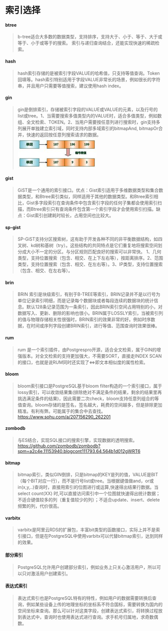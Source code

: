 # 索引选择
#### btree
> b-tree适合大多数的数据类型，支持排序，支持大于、小于、等于、大于或等于、小于或等于的搜索。
索引与递归查询结合，还能实现快速的稀疏检索。

#### hash
> hash索引存储的是被索引字段VALUE的哈希值，只支持等值查询。Token回填等。hash索引特别适用于字段VALUE非常长的场景，例如很长的字符串，并且用户只需要等值搜索，建议使用hash index。

#### gin
> gin是倒排索引，存储被索引字段的VALUE或VALUE的元素，以及行号的list或tree。1、当需要搜索多值类型内的VALUE时，适合多值类型，例如数组、全文检索、TOKEN。2、当用户需要按任意列进行搜索时，gin支持多列展开单独建立索引域，同时支持内部多域索引的bitmapAnd, bitmapOr合并，快速的返回按任意列搜索请求的数据。
![倒排索引](../pic/inverted.jpg)

#### gist
> GiST是一个通用的索引接口。优点：Gist索引适用于多维数据类型和集合数据类型，和Btree索引类似，同样适用于其他的数据类型。和Btree索引相比，Gist多字段索引在查询条件中包含索引字段的任何子集都会使用索引扫描，而Btree索引只有查询条件包含第一个索引字段才会使用索引扫描。缺点：Gist索引创建耗时较长，占用空间也比较大。

#### sp-gist
> SP-GiST支持分区搜索树，这有助于开发各种不同的非平衡数据结构，如四叉树、kd树和基树（try）。这些结构的共同特点是它们重复地将搜索空间划分成大小不一定的分区。与分区规则匹配良好的搜索可以非常快。 1、几何类型，支持位置搜索（包含、相交、在上下左右等），按距离排序。2、范围类型，支持位置搜索（包含、相交、在左右等）。3、IP类型，支持位置搜索（包含、相交、在左右等）。

#### brin
> BRIN 索引是块级索引，有别于B-TREE等索引，BRIN记录并不是以行号为单位记录索引明细，而是记录每个数据块或者每段连续的数据块的统计信息。默认128条记录范围为一条索引，因此BRIN索引空间占用特别的小，对数据写入、更新、删除的影响也很小。BRIN属于LOSSLY索引，当被索引列的值与物理存储相关性很强时，BRIN索引的效果非常的好。例如时序数据，在时间或序列字段创建BRIN索引，进行等值、范围查询时效果很棒。 

#### rum
> rum 是一个索引插件，由Postgrespro开源，适合全文检索，属于GIN的增强版本。对全文检索的支持更加强大，不需要SORT，直接走INDEX SCAN的接口，也就是说RUM同时还实现了<=>即文本相似度的属性检索。

#### bloom
> bloom索引接口是PostgreSQL基于bloom filter构造的一个索引接口，属于lossy索引，可以收敛结果集(排除绝对不满足条件的结果，剩余的结果里再挑选满足条件的结果)，因此需要二次check，bloom支持任意列组合的等值查询。bloom存储的是签名，签名越大，耗费的空间越多，但是排除更加精准。有利有弊。可能属于的集合中去查找。 https://www.sohu.com/a/207156290_262201

#### zombodb
> 与ES结合，实现SQL接口的搜索引擎，实现数据的透明搜索。https://github.com/zombodb/zombodb?spm=a2c4e.11153940.blogcont111793.64.564b1d012gWRT6

#### bitmap
> bitmap索引，类似GIN倒排，只是bitmap的KEY是列的值，VALUE是BIT（每个BIT对应一行），而不是行号list或tree。当根据键值做and，or或 in(x,y,..)查询时，直接用索引的位图进行或运算,快速得出结果行数据。当select count(XX) 时,可以直接访问索引中一个位图就快速得出统计数据；不适合键值较多的列（重复值较少的列）；不适合update、insert、delete频繁的列，代价很高。

#### varbitx
> varbitx是阿里云RDS的扩展包，丰富bit类型的函数接口，实际上并不是索引接口，但是在PostgreSQL中使用varbitx可以代替bitmap索引，达到同样的效果。

#### 部分索引
> PostgreSQL允许用户创建部分索引，例如业务上只关心激活用户，所以可以只对激活用户创建索引。

#### 表达式索引
> 表达式索引也是PostgreSQL特有的特性，例如用户的数据需要转换后查询，例如某些设备上传的地理坐标的坐标系不符合国标，需要转换为国内的空间坐标来查询。那么可以针对这类字段，创建表达式索引，将转换过程放到表达式中，查询时也使用表达式进行查询。求手机号归属地，求奇数偶数。


